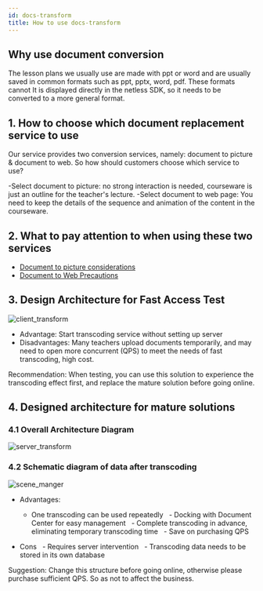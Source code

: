 ```yaml
---
id: docs-transform
title: How to use docs-transform
---
```


## Why use document conversion

The lesson plans we usually use are made with ppt or word and are usually saved in common formats such as ppt, pptx, word, pdf. These formats cannot
It is displayed directly in the netless SDK, so it needs to be converted to a more general format.

## 1. How to choose which document replacement service to use

Our service provides two conversion services, namely: document to picture & document to web. So how should customers choose which service to use?

-Select document to picture: no strong interaction is needed, courseware is just an outline for the teacher's lecture.
-Select document to web page: You need to keep the details of the sequence and animation of the content in the courseware.

## 2. What to pay attention to when using these two services

- [Document to picture considerations](/docs/server/api/server-static-conversion/#文档转图片注意事项)
- [Document to Web Precautions](/docs/server/api/server-dynamic-conversion/#文档转网页不支持的功能列表)

## 3. Design Architecture for Fast Access Test

![client_transform](/img/client_transform_en.png)

- Advantage: Start transcoding service without setting up server
- Disadvantages: Many teachers upload documents temporarily, and may need to open more concurrent (QPS) to meet the needs of fast transcoding, high cost.

Recommendation: When testing, you can use this solution to experience the transcoding effect first, and replace the mature solution before going online.

## 4. Designed architecture for mature solutions

### 4.1 Overall Architecture Diagram

![server_transform](/img/server_transform_en.png)

### 4.2 Schematic diagram of data after transcoding

![scene_manger](/img/scene_manger_en.png)

- Advantages:
  - One transcoding can be used repeatedly
  - Docking with Document Center for easy management
  - Complete transcoding in advance, eliminating temporary transcoding time
  - Save on purchasing QPS

- Cons
  - Requires server intervention
  - Transcoding data needs to be stored in its own database

Suggestion: Change this structure before going online, otherwise please purchase sufficient QPS. So as not to affect the business.
